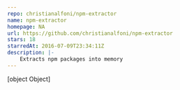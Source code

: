 ```yaml
---
repo: christianalfoni/npm-extractor
name: npm-extractor
homepage: NA
url: https://github.com/christianalfoni/npm-extractor
stars: 18
starredAt: 2016-07-09T23:34:11Z
description: |-
    Extracts npm packages into memory
---
```


[object Object]
